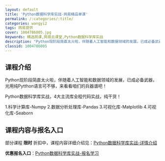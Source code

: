 ```yaml
---
layout: default
title: 'Python数据科学库实战-网易精品单课'
permalink: /:categories/:title/
categories: wangyi2
tags: 网易提供
cover: 1004786005.jpg
keywords: 精选网课,网易云课堂,Python数据科学库实战
description: "Python现阶段简直太火啦，伴随着人工智能和数据领域的发展，已成必备武器，光用纯Pytthon语言可不够，来看看咱们的兵器谱吧！Python数据科学库实战，4大主流库全程代码实战，纯干货！"
classid: 1004786005
---
```


## 课程介绍

Python现阶段简直太火啦，伴随着人工智能和数据领域的发展，已成必备武器，光用纯Pytthon语言可不够，来看看咱们的兵器谱吧！

Python数据科学库实战，4大主流库全程代码实战，纯干货！

1.科学计算库-Numpy
2.数据分析处理库-Pandas
3.可视化库-Matplotlib
4.可视化库-Seaborn

## 课程内容与报名入口

部分课程 **限时** 折扣中，课程内容详细介绍见：[Python数据科学库实战-详情介绍](https://study.163.com/course/introduction/1004786005.htm?share=1&shareId=1025206652&utm_campaign=share&utm_medium=iphoneShare&utm_source=&utm_u=1025206652)

**优惠报名入口**：[Python数据科学库实战-报名学习](https://study.163.com/course/introduction/1004786005.htm?share=1&shareId=1025206652&utm_campaign=share&utm_medium=iphoneShare&utm_source=&utm_u=1025206652)

